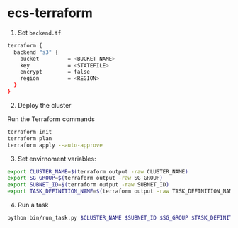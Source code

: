 # ecs-terraform

1. Set `backend.tf` 

```bash
terraform {
  backend "s3" {
    bucket         = <BUCKET NAME>
    key            = <STATEFILE>
    encrypt        = false
    region         = <REGION>
  }
}
```
2. Deploy the cluster

Run the Terraform commands

```bash
terraform init
terraform plan
terraform apply --auto-approve
```

3. Set envirnoment variables:

```bash
export CLUSTER_NAME=$(terraform output -raw CLUSTER_NAME)
export SG_GROUP=$(terraform output -raw SG_GROUP)
export SUBNET_ID=$(terraform output -raw SUBNET_ID)
export TASK_DEFINITION_NAME=$(terraform output -raw TASK_DEFINITION_NAME)
```

4. Run a task

```bash
python bin/run_task.py $CLUSTER_NAME $SUBNET_ID $SG_GROUP $TASK_DEFINITION_NAME
```
